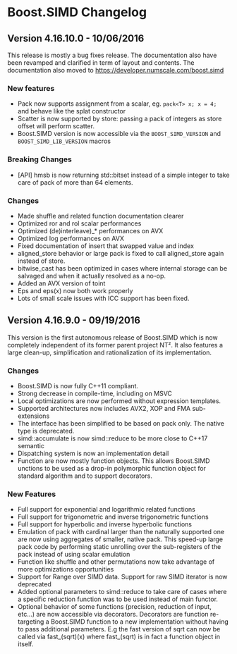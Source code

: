 # Boost.SIMD Changelog

## Version 4.16.10.0 - 10/06/2016

This release is mostly a bug fixes release. The documentation also have been revamped and clarified in term of layout and contents. The documentation also moved to https://developer.numscale.com/boost.simd

### New features
 - Pack now supports assignment from a scalar, eg. `pack<T> x; x = 4; ` and behave like the splat constructor
 - Scatter is now supported by store: passing a pack of integers as store offset will perform scatter.
 - Boost.SIMD version is now accessible via the `BOOST_SIMD_VERSION` and `BOOST_SIMD_LIB_VERSION` macros

### Breaking Changes
- [API] hmsb is now returning std::bitset instead of a simple integer to take care of pack of more than 64 elements.

### Changes
- Made shuffle and related function documentation clearer
- Optimized ror and rol scalar performances
- Optimized (de)interleave)_* performances on AVX
- Optimized log performances on AVX
- Fixed documentation of insert that swapped value and index
- aligned_store behavior or large pack is fixed to call aligned_store again instead of store.
- bitwise_cast has been optimized in cases where internal storage can be salvaged and when it actually resolved as a no-op.
- Added an AVX version of toint
- Eps and eps(x) now both work properly
- Lots of small scale issues with ICC support has been fixed. 


## Version 4.16.9.0 - 09/19/2016

This version is the first autonomous release of Boost.SIMD which is now
completely independent of its former parent project NT². It also features
a large clean-up, simplification and rationalization of its implementation.

### Changes

  - Boost.SIMD is now fully C++11 compliant.
  - Strong decrease in compile-time, including on MSVC
  - Local optimizations are now performed without expression templates.
  - Supported architectures now includes AVX2, XOP and FMA sub-extensions
  - The interface has been simplified to be based on pack only. The native type is deprecated.
  - simd::accumulate is now simd::reduce to be more close to C++17 semantic
  - Dispatching system is now an implementation detail
  - Function are now mostly function objects. This allows Boost.SIMD unctions to be used as a drop-in
    polymorphic function object for standard algorithm and to support decorators.

### New Features

  - Full support for exponential and logarithmic related functions
  - Full support for trigonometric and inverse trigonometric functions
  - Full support for hyperbolic and inverse hyperbolic functions
  - Emulation of pack with cardinal larger than the naturally supported one are now
    using aggregates of smaller, native pack. This speed-up large pack code by performing
    static unrolling over the sub-registers of the pack instead of using scalar emulation
  - Function like shuffle and other permutations now take advantage of more optimizations opportunities
  - Support for Range over SIMD data. Support for raw SIMD iterator is now deprecated
  - Added optional parameters to simd::reduce to take care of cases where a specific reduction function
    was to be used instead of main functor.
  - Optional behavior of some functions (precision, reduction of input, etc...) are now accessible
    via decorators. Decorators are function re-targeting a Boost.SIMD function to a new implementation
    without having to pass additional parameters. E.g the fast version of sqrt can now be called via
    fast_(sqrt)(x) where fast_(sqrt) is in fact a function object in itself.
